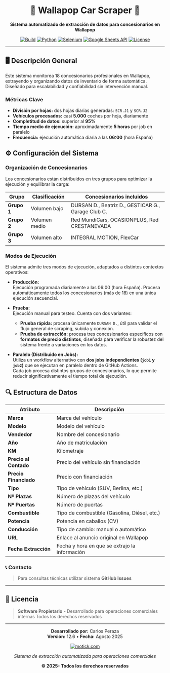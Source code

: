 <div align="center">

# 🚗 Wallapop Car Scraper 🚗

**Sistema automatizado de extracción de datos para concesionarios en Wallapop**

[![Build](https://img.shields.io/badge/Build-Passing-success)](../../actions)
[![Python](https://img.shields.io/badge/Python-3.11+-blue)](https://www.python.org/downloads/)
[![Selenium](https://img.shields.io/badge/Selenium-WebDriver-43B02A)](https://www.selenium.dev/downloads/)
[![Google Sheets API](https://img.shields.io/badge/Google-Workspace-4285F4)](https://developers.google.com/workspace/sheets/api/guides/concepts?hl=es-419)
[![License](https://img.shields.io/badge/License-Private-red)](LICENSE)

</div>


---

## 🖥️ Descripción General

Este sistema monitorea 18 concesionarios profesionales en Wallapop, extrayendo y organizando datos de inventario de forma automática. Diseñado para escalabilidad y confiabilidad sin intervención manual.

### Métricas Clave

- **División por hojas:** dos hojas diarias generadas: `SCR.J1` y `SCR.J2`
- **Vehículos procesados:** casi **5.000** coches por hoja, diariamente
- **Completitud de datos:** superior al **95%**
- **Tiempo medio de ejecución:** aproximadamente **5 horas** por job en paralelo
- **Frecuencia:** ejecución automática diaria a las **06:00** (hora España)

## ⚙️ Configuración del Sistema

### Organización de Concesionarios

Los concesionarios están distribuidos en tres grupos para optimizar la ejecución y equilibrar la carga:

| Grupo      | Clasificación     | Concesionarios incluidos                                              |
|------------|-------------------|------------------------------------------------------------------------|
| **Grupo 1** | Volumen bajo      | DURSAN D., Beatriz D., GESTICAR G., Garage Club C.                    |
| **Grupo 2** | Volumen medio     | Red MundiCars, OCASIONPLUS, Red CRESTANEVADA                          |
| **Grupo 3** | Volumen alto      | INTEGRAL MOTION, FlexCar   

### Modos de Ejecución

El sistema admite tres modos de ejecución, adaptados a distintos contextos operativos:

- **Producción:**  
  Ejecución programada diariamente a las 06:00 (hora España). Procesa automáticamente todos los concesionarios (más de 18) en una única ejecución secuencial.

- **Prueba:**  
  Ejecución manual para testeo. Cuenta con dos variantes:
  
  - **Prueba rápida:** procesa únicamente `DURSAN D.`, útil para validar el flujo general de scraping, subida y conexión.
  - **Prueba de extracción:** procesa tres concesionarios específicos con **formatos de precio distintos**, diseñada para verificar la robustez del sistema frente a variaciones en los datos.

- **Paralelo (Distribuido en Jobs):**  
  Utiliza un workflow alternativo con **dos jobs independientes (`job1` y `job2`)** que se ejecutan en paralelo dentro de GitHub Actions.  
  Cada job procesa distintos grupos de concesionarios, lo que permite reducir significativamente el tiempo total de ejecución.

## 🔍 Estructura de Datos

|  Atributo                 |  Descripción                              |
|-------------------------|---------------------------------------------|
| **Marca**               | Marca del vehículo                          |
| **Modelo**              | Modelo del vehículo                         |
| **Vendedor**            | Nombre del concesionario                    |
| **Año**                 | Año de matriculación                        |
| **KM**                  | Kilometraje                                 |
| **Precio al Contado**   | Precio del vehículo sin financiación        |
| **Precio Financiado**   | Precio con financiación                     |
| **Tipo**                | Tipo de vehículo (SUV, Berlina, etc.)       |
| **Nº Plazas**           | Número de plazas del vehículo               |
| **Nº Puertas**          | Número de puertas                           |
| **Combustible**         | Tipo de combustible (Gasolina, Diésel, etc.)|
| **Potencia**            | Potencia en caballos (CV)                   |
| **Conducción**          | Tipo de cambio: manual o automático         |
| **URL**                 | Enlace al anuncio original en Wallapop      |
| **Fecha Extracción**    | Fecha y hora en que se extrajo la información |


###  📞 Contacto
> Para consultas técnicas utilizar sistema **GitHub Issues**

---

## 📄 Licencia

> **Software Propietario** - Desarrollado para operaciones comerciales internas
> Todos los derechos reservados

---

<div align="center">

**Desarrollado por:** Carlos Peraza  
**Versión:** 12.6 • **Fecha:** Agosto 2025

[![motick.com](https://img.shields.io/badge/motick.com-00f1a2?style=for-the-badge&labelColor=2d3748)](https://www.motick.com/)

*Sistema de extracción automatizada para operaciones comerciales*

**© 2025- Todos los derechos reservados**

</div>
